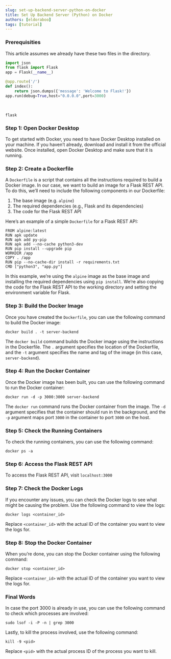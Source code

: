 ```yaml
---
slug: set-up-backend-server-python-on-docker
title: Set Up Backend Server (Python) on Docker
authors: [eldoraboo]
tags: [tutorial]
---
```


### Prerequisities
This article assumes we already have these two files in the directory.

```python title=app.py withLineNumbers
import json
from flask import Flask
app = Flask(__name__)

@app.route('/')
def index():
    return json.dumps({'message': 'Welcome to Flask!'})
app.run(debug=True,host="0.0.0.0",port=3000)
```

<br/>

```text title=requirements.txt withLineNumbers
flask
```


### Step 1: Open Docker Desktop
To get started with Docker, you need to have Docker Desktop installed on your machine. If you haven’t already, download and install it from the official website. Once installed, open Docker Desktop and make sure that it is running.

### Step 2: Create a Dockerfile
A `Dockerfile` is a script that contains all the instructions required to build a Docker image. In our case, we want to build an image for a Flask REST API. To do this, we’ll need to include the following components in our Dockerfile:
1. The base image (e.g. `alpine`)
2. The required dependencies (e.g., Flask and its dependencies)
3. The code for the Flask REST API

Here’s an example of a simple `Dockerfile` for a Flask REST API:

```shell title=Dockerfile withLineNumbers
FROM alpine:latest
RUN apk update
RUN apk add py-pip
RUN apk add --no-cache python3-dev 
RUN pip install --upgrade pip
WORKDIR /app
COPY . /app
RUN pip --no-cache-dir install -r requirements.txt
CMD ["python3", "app.py"]
```

In this example, we’re using the `alpine` image as the base image and installing the required dependencies using `pip install`. We’re also copying the code for the Flask REST API to the working directory and setting the environment variable for Flask.

### Step 3: Build the Docker Image
Once you have created the `Dockerfile`, you can use the following command to build the Docker image:

```shell Terminal
docker build . -t server-backend
```

The `docker build` command builds the Docker image using the instructions in the Dockerfile. The `.` argument specifies the location of the Dockerfile, and the `-t` argument specifies the name and tag of the image (in this case, `server-backend`).

### Step 4: Run the Docker Container
Once the Docker image has been built, you can use the following command to run the Docker container:

```shell Terminal
docker run -d -p 3000:3000 server-backend
```

The `docker run` command runs the Docker container from the image. The `-d` argument specifies that the container should run in the background, and the `-p` argument maps port `3000` in the container to port `3000` on the host.

### Step 5: Check the Running Containers
To check the running containers, you can use the following command:

```shell Terminal
docker ps -a
```


### Step 6: Access the Flask REST API
To access the Flask REST API, visit `localhost:3000`

### Step 7: Check the Docker Logs
If you encounter any issues, you can check the Docker logs to see what might be causing the problem. Use the following command to view the logs:

```shell Terminal
docker logs <container_id>
```

Replace `<container_id>` with the actual ID of the container you want to view the logs for.

### Step 8: Stop the Docker Container
When you’re done, you can stop the Docker container using the following command:

```shell Terminal
docker stop <container_id>
```

Replace `<container_id>` with the actual ID of the container you want to view the logs for.

### Final Words
In case the port 3000 is already in use, you can use the following command to check which processes are involved:

```shell Terminal
sudo lsof -i -P -n | grep 3000
```

Lastly, to kill the process involved, use the following command:

```shell Terminal
kill -9 <pid>
```

Replace `<pid>` with the actual process ID of the process you want to kill.